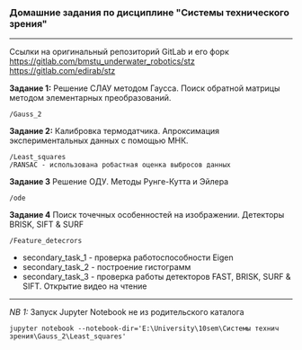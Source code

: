 ### Домашние задания по дисциплине "Системы технического зрения"
***

Ссылки на оригинальный репозиторий GitLab и его форк
https://gitlab.com/bmstu_underwater_robotics/stz
https://gitlab.com/edirab/stz

**Задание 1:** Решение СЛАУ методом Гаусса. Поиск обратной матрицы методом элементарных преобразований.
    
    /Gauss_2

**Задание 2:** Калибровка термодатчика. Апроксимация экспериментальных данных с помощью МНК.

    /Least_squares
	/RANSAC - использована робастная оценка выбросов данных

**Задание 3** Решение ОДУ. Методы Рунге-Кутта и Эйлера

	/ode

**Задание 4** Поиск точечных особенностей на изображении. Детекторы BRISK, SIFT & SURF

	/Feature_detecrors

- secondary_task_1 - проверка работоспособности Eigen 
- secondary_task_2 - построение гистограмм
- secondary_task_3 - проверка работы детекторов FAST, BRISK, SURF & SIFT. Открытие видео на чтение

***

*NB 1:* Запуск Jupyter Notebook не из родительского каталога 
    
    jupyter notebook --notebook-dir='E:\University\10sem\Системы технич зрения\Gauss_2\Least_squares'
	
